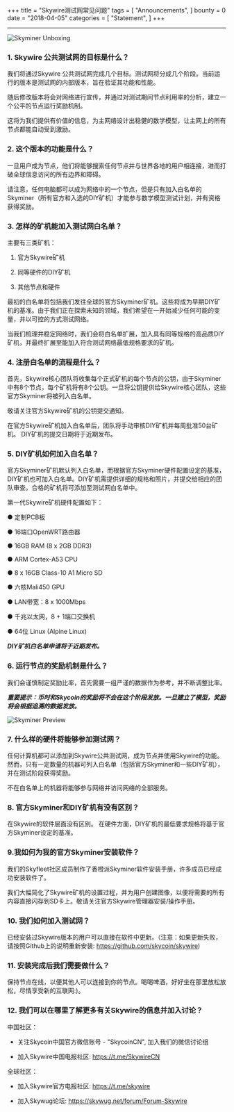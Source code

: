 +++
title = "Skywire测试网常见问题"
tags = [ "Announcements", ]
bounty = 0
date = "2018-04-05"
categories = [ "Statement", ]
+++

---



![Skyminer Unboxing](https://raw.githubusercontent.com/skycoin/blog/master/content/img/Skyminer-unboxing.jpg)





### 1\. Skywire 公共测试网的目标是什么？

我们将通过Skywire 公共测试网完成几个目标。测试网将分成几个阶段。当前运行的版本是测试网的内部版本，旨在验证其功能和性能。



随后修改版本将会对网络进行宣传，并通过对测试期间节点利用率的分析，建立一个公平的节点运行奖励机制。



这将为我们提供有价值的信息，为主网络设计出稳健的数学模型，让主网上的所有节点都能自动受到激励。

### 2\. 这个版本的功能是什么？

一旦用户成为节点，他们将能够搜索任何节点并与世界各地的用户相连接，进而打破全球信息访问的所有边界和障碍。

 

请注意，任何电脑都可以成为网络中的一个节点，但是只有加入白名单的Skyminer（所有官方和入选的DIY矿机）才能参与数学模型测试计划，并有资格获得奖励。

### 3\. 怎样的矿机能加入测试网白名单？



主要有三类矿机：

1.  官方Skywire矿机

2.  同等硬件的DIY矿机

3.  其他节点和硬件

最初的白名单将包括我们发往全球的官方Skyminer矿机。这些将成为早期DIY矿机的基准。由于我们正在探索未知的领域，我们希望在一开始减少任何可能的变量，并以可控的方式测试网络。

 

当我们梳理并稳定网络时，我们会将白名单扩展，加入具有同等规格的高品质DIY矿机，并最终扩展至能加入符合测试网络最低规格要求的矿机。

### 4\. 注册白名单的流程是什么？

首先，Skywire核心团队将收集每个正式矿机的每个节点的公钥，由于Skyminer中有8个节点，每个矿机将有8个公钥。一旦将公钥提供给Skywire核心团队，这些官方Skyminer将被列入白名单。

 

敬请关注官方Skywire矿机的公钥提交通知。

 

在官方Skywire矿机加入白名单后，团队将手动审核DIY矿机并每周批准50台矿机。 DIY矿机的提交日期将于近期发布。



### 5\. DIY矿机如何加入白名单？

官方Skyminer矿机默认列入白名单，而根据官方Skyminer硬件配置设定的基准，DIY矿机也可加入白名单。DIY矿机需提供详细的规格和照片，并提交给相应的团队审查。合格的矿机将可添加至测试网白名单中。

第一代Skywire矿机硬件配置如下：

● 定制PCB板

● 16端口OpenWRT路由器

● 16GB RAM (8 x 2GB DDR3)

● ARM Cortex-A53 CPU

● 8 x 16GB Class-10 A1 Micro SD

● 六核Mali450 GPU

● LAN带宽：8 x 1000Mbps

● 千兆以太网，8 + 1端口交换机

● 64位 Linux (Alpine Linux)


***DIY矿机白名单申请将于近期发布。***

### 6\. 运行节点的奖励机制是什么？

我们会谨慎制定奖励比率，首先需要一组严谨的数据作为参考，并不断调整比率。

 

***重要提示：币时和Skycoin的奖励将不会在这个阶段发放。一旦建立了模型，奖励将会根据追溯的数据发放。***


![Skyminer Preview](https://raw.githubusercontent.com/skycoin/blog/master/content/img/Skyminer-preview.jpg)

### 7\. 什么样的硬件将能够参加测试网？

任何计算机都可以添加到Skywire公共测试网，成为节点并使用Skywire的功能。然而，只有一定数量的机器可列入白名单（包括官方Skyminer和一些DIY矿机），并在测试阶段获得奖励。

 

不在白名单上的机器将能够参与网络并访问网络的全部服务。




### 8\. 官方Skyminer和DIY矿机有没有区别？

在Skywire的软件层面没有区别。 在硬件方面，DIY矿机的最低要求规格将基于官方Skyminer设定的基准。


### 9\.我如何为我的官方Skyminer安装软件？


我们的Skyfleet社区成员制作了香橙派Skyminer软件安装手册，许多成员已经成功安装软件了。

 

我们大幅简化了Skywire矿机的设置过程，并为用户创建图像，以便将需要的所有内容直接闪存到SD卡上。敬请关注官方Skywire管理器安装/操作手册。


### 10\. 我们如何加入测试网？

已经安装过Skywire版本的用户可以直接在软件中更新。（注意：如果更新失败，请按照Github上的说明重新安装: <https://github.com/skycoin/skywire>)

### 11\. 安装完成后我们需要做什么？

保持节点在线，以便其他人可以连接到你的节点。喝喝啤酒，好好坐在那里放松放松，尽情享受新的互联网:)。



### 12\. 我们可以在哪里了解更多有关Skywire的信息并加入讨论？

中国社区：

-   关注Skycoin中国官方微信账号 - "SkycoinCN", 加入我们的微信讨论组

-   加入Skywire中国电报社区: <https://t.me/SkywireCN>

全球社区：

-   加入Skywire官方电报社区: https://t.me/skywire

-   加入Skywug论坛: <https://skywug.net/forum/Forum-Skywire>

